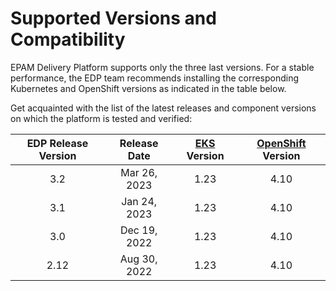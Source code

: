 # Supported Versions and Compatibility

EPAM Delivery Platform supports only the three last versions.
For a stable performance, the EDP team recommends installing the corresponding Kubernetes and OpenShift versions as indicated in the table below.

Get acquainted with the list of the latest releases and component versions on which the platform is tested and verified:

|EDP Release Version|Release Date|[EKS](https://aws.amazon.com/eks/) Version|[OpenShift](https://docs.openshift.com/container-platform/4.10/installing/index.html) Version|
|:-:|:-:|:-:|:-:|
|3.2 |Mar 26, 2023|1.23|4.10|
|3.1 |Jan 24, 2023|1.23|4.10|
|3.0 |Dec 19, 2022|1.23|4.10|
|2.12|Aug 30, 2022|1.23|4.10|
